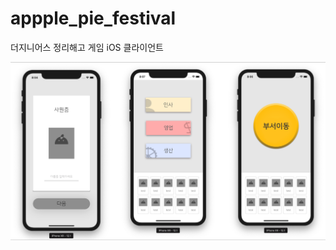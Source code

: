 # appple_pie_festival
더지니어스 정리해고 게임 iOS 클라이언트

![apple_pie_festival_img1](https://github.com/stupidJoon/appple_pie_festival/blob/master/apple_pie_festival_img1.PNG)

